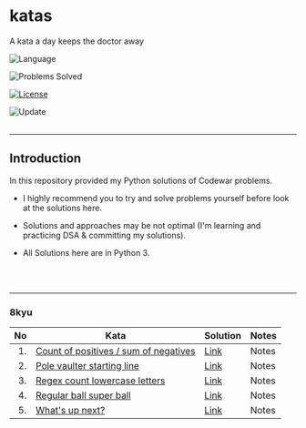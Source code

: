 # katas
A kata a day keeps the doctor away

![Language](https://img.shields.io/badge/language-Python-blue.svg)&nbsp;

![Problems Solved](https://img.shields.io/badge/problems%20solved-561%2F1923-orange)&nbsp;

[![License](https://img.shields.io/badge/license-MIT-green.svg)](./LICENSE)&nbsp;

![Update](https://img.shields.io/badge/update-Daily-brightgreen.svg)&nbsp;
<br><br>

---

## Introduction 

In this repository provided my Python solutions of Codewar problems. 

- I highly recommend you to try and solve problems yourself before look at the solutions here.

- Solutions and approaches may be not optimal (I'm learning and practicing DSA & committing my solutions).

- All Solutions here are in Python 3.


<br><br>

---

### 8kyu

|No|Kata|Solution|Notes|
| ---: | --- | --- | --- |
|1.|[Count of positives / sum of negatives](https://www.codewars.com/kata/576bb71bbbcf0951d5000044)|[Link](/8kyu/8kyu%20-%20Count%20of%20positives%20sum%20of%20negatives.md)|Notes
|2.|[Pole vaulter starting line](https://www.codewars.com/kata/5786f8404c4709148f0006bf)|[Link](/8kyu/8kyu%20-%20Pole%20vaulter%20starting%20line.md)|Notes
|3.|[Regex count lowercase letters](https://www.codewars.com/kata/56a946cd7bd95ccab2000055)|[Link](/8kyu/8kyu%20-%20Count%20of%20positives%20sum%20of%20negatives.md)|Notes
|4.|[Regular ball super ball](https://www.codewars.com/kata/53f0f358b9cb376eca001079)|[Link](/8kyu/8kyu%20-%20Regular%20ball%20super%20ball.md)|Notes
|5.|[What's up next?](https://www.codewars.com/kata/542ebbdb494db239f8000046)|[Link](8kyu/8kyu%20-%20What's%20up%20next.md)|Notes

